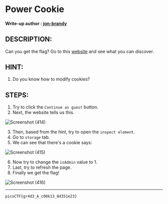 # Power Cookie
#### Write-up author : [jon-brandy](https://github.com/jon-brandy)
## DESCRIPTION:
Can you get the flag? Go to this [website](http://saturn.picoctf.net:61304/) and see what you can discover.
## HINT:
1. Do you know how to modify cookies?
## STEPS:
1. Try to click the `Continue as guest` button.
2. Next, the website tells us this.

![Screenshot (414)](https://user-images.githubusercontent.com/70703371/172818564-577efbf8-a71f-43f9-bd5e-02e3ecef94b1.png)

3. Then, based from the hint, try to open the `inspect element`.
4. Go to `storage` tab.
5. We can see that there's a cookie says:

![Screenshot (415)](https://user-images.githubusercontent.com/70703371/172818941-56988f2f-2da1-43c4-8f80-b8a09dcdc1fd.png)

6. Now try to change the `isAdmin` value to 1.
7. Last, try to refresh the page.
8. Finally we get the flag!

![Screenshot (416)](https://user-images.githubusercontent.com/70703371/172819262-7b2e0b2a-ef2d-4d6e-9026-6abf7aa095d0.png)


---

```
picoCTF{gr4d3_A_c00k13_0d351e23}
```



